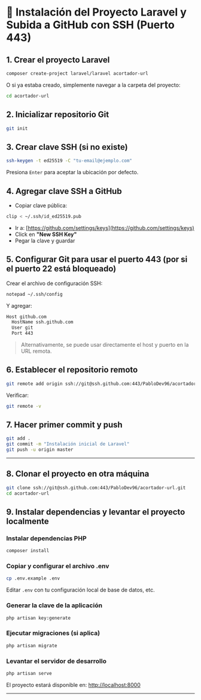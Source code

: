 
# 🚀 Instalación del Proyecto Laravel y Subida a GitHub con SSH (Puerto 443)

## 1. Crear el proyecto Laravel

```bash
composer create-project laravel/laravel acortador-url
```

O si ya estaba creado, simplemente navegar a la carpeta del proyecto:

```bash
cd acortador-url
```

## 2. Inicializar repositorio Git

```bash
git init
```

## 3. Crear clave SSH (si no existe)

```bash
ssh-keygen -t ed25519 -C "tu-email@ejemplo.com"
```

Presiona `Enter` para aceptar la ubicación por defecto.

## 4. Agregar clave SSH a GitHub

- Copiar clave pública:

```bash
clip < ~/.ssh/id_ed25519.pub
```

- Ir a: [https://github.com/settings/keys](https://github.com/settings/keys)
- Click en **"New SSH Key"**
- Pegar la clave y guardar

## 5. Configurar Git para usar el puerto 443 (por si el puerto 22 está bloqueado)

Crear el archivo de configuración SSH:

```bash
notepad ~/.ssh/config
```

Y agregar:

```txt
Host github.com
  HostName ssh.github.com
  User git
  Port 443
```

> Alternativamente, se puede usar directamente el host y puerto en la URL remota.

## 6. Establecer el repositorio remoto

```bash
git remote add origin ssh://git@ssh.github.com:443/PabloDev96/acortador-url.git
```

Verificar:

```bash
git remote -v
```

## 7. Hacer primer commit y push

```bash
git add .
git commit -m "Instalación inicial de Laravel"
git push -u origin master
```
---

## 8. Clonar el proyecto en otra máquina

```bash
git clone ssh://git@ssh.github.com:443/PabloDev96/acortador-url.git
cd acortador-url
```

## 9. Instalar dependencias y levantar el proyecto localmente

### Instalar dependencias PHP
```bash
composer install
```

### Copiar y configurar el archivo .env
```bash
cp .env.example .env
```

Editar `.env` con tu configuración local de base de datos, etc.

### Generar la clave de la aplicación
```bash
php artisan key:generate
```

### Ejecutar migraciones (si aplica)
```bash
php artisan migrate
```

### Levantar el servidor de desarrollo
```bash
php artisan serve
```

El proyecto estará disponible en: [http://localhost:8000](http://localhost:8000)

---